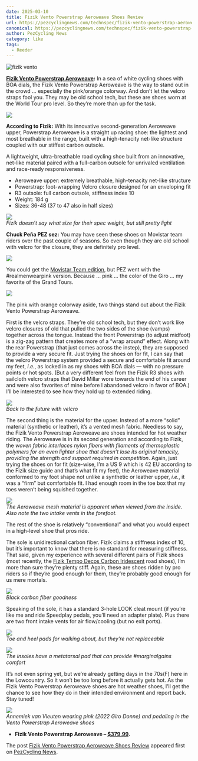 ```yaml
---
date: 2025-03-10
title: Fizik Vento Powerstrap Aeroweave Shoes Review
url: https://pezcyclingnews.com/technspec/fizik-vento-powerstrap-aeroweave-shoes-review/
canonical: https://pezcyclingnews.com/technspec/fizik-vento-powerstrap-aeroweave-shoes-review/
author: PezCycling News
category: like
tags:
  - Reeder
---
```


![fizik vento](https://pezcyclingnews.com/wp-content/uploads/2025/03/fizik-vento-powerstrap-aeroweave25-1200.jpg)

**[Fizik Vento Powerstrap Aeroweave](https://www.fizik.com/us_en/vento-powerstrap-aeroweave.html):** In a sea of white cycling shoes with BOA dials, the Fizik Vento Powerstrap Aeroweave is the way to stand out in the crowd … especially the pink/orange colorway. And don’t let the velcro straps fool you. They may be old school tech, but these are shoes worn at the World Tour pro level. So they’re more than up for the task.

![](https://pezcyclingnews.com/wp-content/uploads/2025/02/fizik-vento-powerstrap-aeroweave-box-2025-cp-1000.jpeg)

**According to Fizik:** With its innovative second-generation Aeroweave upper, Powerstrap Aeroweave is a straight up racing shoe: the lightest and most breathable in the range, built with a high-tenacity net-like structure coupled with our stiffest carbon outsole.

A lightweight, ultra-breathable road cycling shoe built from an innovative, net-like material paired with a full-carbon outsole for unrivaled ventilation and race-ready responsiveness.

-   Aeroweave upper: extremely breathable, high-tenacity net-like structure
-   Powerstrap: foot-wrapping Velcro closure designed for an enveloping fit
-   R3 outsole: full carbon outsole, stiffness index 10
-   Weight: 184 g
-   Sizes: 36-48 (37 to 47 also in half sizes)

![](https://pezcyclingnews.com/wp-content/uploads/2025/03/fizik-vento-powerstrap-aeroweave-weight-2025-cp-1000.jpeg)  
_Fizik doesn’t say what size for their spec weight, but still pretty light_

**Chuck Peña PEZ sez:** You may have seen these shoes on Movistar team riders over the past couple of seasons. So even though they are old school with velcro for the closure, they are definitely pro level.

![](https://pezcyclingnews.com/wp-content/uploads/2025/02/fizik-vento-powerstrap-aeroweave-top-and-bottom-2025-cp-1000.jpeg)

You could get the [Movistar Team edition](https://www.fizik.com/us_en/vento-powerstrap-aeroweave-movistar-team.html), but PEZ went with the #realmenwearpink version. Because … pink … the color of the Giro … my favorite of the Grand Tours.

![](https://pezcyclingnews.com/wp-content/uploads/2025/02/fizik-vento-powerstrap-aeroweave-heel-counter-2025-cp-1000.jpeg)

The pink with orange colorway aside, two things stand out about the Fizik Vento Powerstrap Aeroweave.

First is the velcro straps. They’re old school tech, but they don’t work like velcro closures of old that pulled the two sides of the shoe (vamps) together across the tongue. Instead the front Powerstrap (to adjust midfoot) is a zig-zag pattern that creates more of a “wrap around” effect. Along with the rear Powerstrap (that just comes across the instep), they are supposed to provide a very secure fit. Just trying the shoes on for fit, I can say that the velcro Powerstrap system provided a secure and comfortable fit around my feet, _i.e._, as locked in as my shoes with BOA dials — with no pressure points or hot spots. (But a very different feel from the Fizik R3 shoes with sailcloth velcro straps that David Millar wore towards the end of his career and were also favorites of mine before I abandoned velcro in favor of BOA.) I’ll be interested to see how they hold up to extended riding.

![](https://pezcyclingnews.com/wp-content/uploads/2025/02/fizik-vento-powerstrap-aeroweave-velcro-2025-cp-1000.jpeg)  
_Back to the future with velcro_

The second thing is the material for the upper. Instead of a more “solid” material (synthetic or leather), it’s a vented mesh fabric. Needless to say, the Fizik Vento Powerstrap Aeroweave are shoes intended for hot weather riding. The Aeroweave is in its second generation and according to Fizik, the _woven fabric interlaces nylon fibers with filaments of thermoplastic polymers for an even lighter shoe that doesn’t lose its original tenacity, providing the strength and support required in competition_. Again, just trying the shoes on for fit (size-wise, I’m a US 9 which is 42 EU according to the Fizik size guide and that’s what fit my feet), the Aeroweave material conformed to my foot shape not unlike a synthetic or leather upper, _i.e._, it was a “firm” but comfortable fit. I had enough room in the toe box that my toes weren’t being squished together.

![](https://pezcyclingnews.com/wp-content/uploads/2025/02/fizik-vento-powerstrap-aeroweave-inside-view-2025-cp-1000-1.jpeg)  
_The Aeroweave mesh material is apparent when viewed from the inside. Also note the two intake vents in the forefoot._

The rest of the shoe is relatively “conventional” and what you would expect in a high-level shoe that pros ride.

The sole is unidirectional carbon fiber. Fizik claims a stiffness index of 10, but it’s important to know that there is no standard for measuring stiffness. That said, given my experience with several different pairs of Fizik shoes (most recently, the [Fizik Tempo Decos Carbon Iridescent](https://pezcyclingnews.com/technspec/review-fizik-tempo-decos-carbon-iridescent-road-shoes/) road shoes), I’m more than sure they’re plenty stiff. Again, these are shoes ridden by pro riders so if they’re good enough for them, they’re probably good enough for us mere mortals.

![](https://pezcyclingnews.com/wp-content/uploads/2025/02/fizik-vento-powerstrap-aeroweave-carbon-fiber-sole-2025-cp-1000.jpeg)  
_Black carbon fiber goodness_

Speaking of the sole, it has a standard 3-hole LOOK cleat mount (if you’re like me and ride Speedplay pedals, you’ll need an adapter plate). Plus there are two front intake vents for air flow/cooling (but no exit ports).

![](https://pezcyclingnews.com/wp-content/uploads/2025/02/fizik-vento-powerstrap-aeroweave-cleat-mounting-2025-cp-1000.jpg)  
_Toe and heel pads for walking about, but they’re not replaceable_

![](https://pezcyclingnews.com/wp-content/uploads/2025/02/fizik-vento-powerstrap-aeroweave-insoles-2025-cp-1000.jpeg)  
_The insoles have a metatarsal pad that can provide #marginalgains comfort_

It’s not even spring yet, but we’re already getting days in the 70s(F) here in the Lowcountry. So it won’t be too long before it actually gets hot. As the Fizik Vento Powerstrap Aeroweave shoes are hot weather shoes, I’ll get the chance to see how they do in their intended environment and report back. Stay tuned!

![](https://pezcyclingnews.com/wp-content/uploads/2022/07/girodonne22st7-vanvleutin-solo-1000.jpg)  
_Annemiek van Vleuten wearing pink (2022 Giro Donne) and pedaling in the Vento Powerstrap Aeroweave shoes_

-   **Fizik Vento Powerstrap Aeroweave – [$379.99](https://www.fizik.com/us_en/vento-powerstrap-aeroweave.html).**

The post [Fizik Vento Powerstrap Aeroweave Shoes Review](https://pezcyclingnews.com/technspec/fizik-vento-powerstrap-aeroweave-shoes-review/) appeared first on [PezCycling News](https://pezcyclingnews.com).
